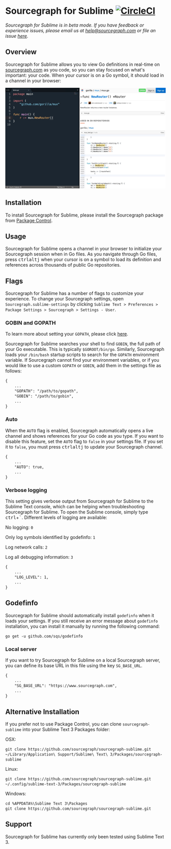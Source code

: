 # Sourcegraph for Sublime [![CircleCI](https://circleci.com/gh/sourcegraph/sourcegraph-sublime.svg?style=svg)](https://circleci.com/gh/sourcegraph/sourcegraph-sublime)

*Sourcegraph for Sublime is in beta mode. If you have feedback or experience issues, please email us at help@sourcegraph.com or file an issue [here](https://github.com/sourcegraph/sourcegraph-sublime/issues).*

## Overview

Sourcegraph for Sublime allows you to view Go definitions in real-time on [sourcegraph.com](http://www.sourcegraph.com) as you code, so you can stay focused on what's important: your code. When your cursor is on a Go symbol, it should load in a channel in your browser:

![Sourcegraph for Sublime](images/setup.jpg)

## Installation

To install Sourcegraph for Sublime, please install the Sourcegraph package from [Package Control](https://packagecontrol.io/installation).

## Usage

Sourcegraph for Sublime opens a channel in your browser to initialize your Sourcegraph session when in Go files. As you navigate through Go files, press <kbd>ctrl</kbd><kbd>alt</kbd><kbd>j</kbd> when your cursor is on a symbol to load its definition and references across thousands of public Go repositories.

## Flags

Sourcegraph for Sublime has a number of flags to customize your experience. To change your Sourcegraph settings, open `Sourcegraph.sublime-settings` by clicking `Sublime Text > Preferences > Package Settings > Sourcegraph > Settings - User`.

### GOBIN and GOPATH

To learn more about setting your `GOPATH`, please click [here](https://golang.org/doc/code.html#GOPATH).

Sourcegraph for Sublime searches your shell to find `GOBIN`, the full path of your Go executable. This is typically `$GOROOT/bin/go`. Similarly, Sourcegraph loads your `/bin/bash` startup scripts to search for the `GOPATH` environment variable. If Sourcegraph cannot find your environment variables, or if you would like to use a custom `GOPATH` or `GOBIN`, add them in the settings file as follows:

```
{
	...
	"GOPATH": "/path/to/gopath",
	"GOBIN": "/path/to/gobin",
	...
}
```

### Auto

When the `AUTO` flag is enabled, Sourcegraph automatically opens a live channel and shows references for your Go code as you type. If you want to disable this feature, set the `AUTO` flag to `false` in your settings file. If you set it to `false`, you must press <kbd>ctrl</kbd><kbd>alt</kbd><kbd>j</kbd> to update your Sourcegraph channel.

```
{
	...
	"AUTO": true,
	...
}
```

### Verbose logging

This setting gives verbose output from Sourcegraph for Sublime to the Sublime Text console, which can be helping when troubleshooting Sourcegraph for Sublime. To open the Sublime console, simply type <kbd>ctrl</kbd>+<kbd>`</kbd>. Different levels of logging are available:

No logging: `0`

Only log symbols identified by godefinfo: `1`

Log network calls: `2`

Log all debugging information: `3`

```
{
	...
	"LOG_LEVEL": 1,
	...
}
```

## Godefinfo

Sourcegraph for Sublime should automatically install `godefinfo` when it loads your settings. If you still receive an error message about `godefinfo` installation, you can install it manually by running the following command:

```shell
go get -u github.com/sqs/godefinfo
```

### Local server

If you want to try Sourcegraph for Sublime on a local Sourcegraph server, you can define its base URL in this file using the key `SG_BASE_URL`.

```
{
	...
	"SG_BASE_URL": "https://www.sourcegraph.com",
	...
}
```

## Alternative Installation

If you prefer not to use Package Control, you can clone `sourcegraph-sublime` into your Sublime Text 3 Packages folder:

OSX:

```shell
git clone https://github.com/sourcegraph/sourcegraph-sublime.git ~/Library/Application\ Support/Sublime\ Text\ 3/Packages/sourcegraph-sublime
```

Linux:

```shell
git clone https://github.com/sourcegraph/sourcegraph-sublime.git ~/.config/sublime-text-3/Packages/sourcegraph-sublime
```

Windows:

```shell
cd %APPDATA%\Sublime Text 3\Packages
git clone https://github.com/sourcegraph/sourcegraph-sublime.git
```

## Support

Sourcegraph for Sublime has currently only been tested using Sublime Text 3.
